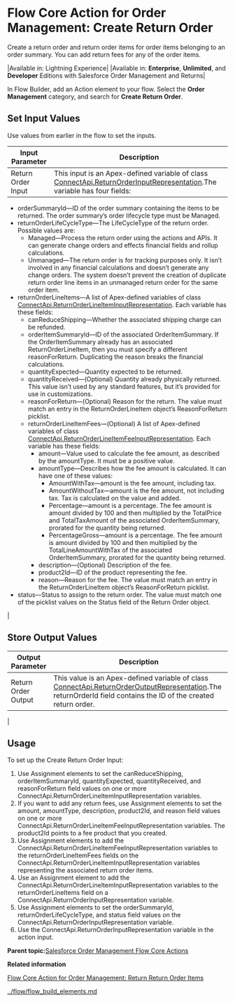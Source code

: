 # Flow Core Action for Order Management: Create Return Order

Create a return order and return order items for order items belonging to an order summary. You can add return fees for any of the order items.

|Available in: Lightning Experience|
|Available in: **Enterprise**, **Unlimited**, and **Developer** Editions with Salesforce Order Management and Returns|

In Flow Builder, add an Action element to your flow. Select the **Order Management** category, and search for **Create Return Order**.

## Set Input Values

Use values from earlier in the flow to set the inputs.

|Input Parameter|Description|
|---------------|-----------|
|Return Order Input|This input is an Apex-defined variable of class [ConnectApi.ReturnOrderInputRepresentation](https://developer.salesforce.com/docs/atlas.en-us.apexcode.meta/apexcode/apex_connectapi_input_return_order.htm).The variable has four fields:

-   orderSummaryId—ID of the order summary containing the items to be returned. The order summary’s order lifecycle type must be Managed.
-   returnOrderLifeCycleType—The LifeCycleType of the return order. Possible values are:
    -   Managed—Process the return order using the actions and APIs. It can generate change orders and effects financial fields and rollup calculations.
    -   Unmanaged—The return order is for tracking purposes only. It isn’t involved in any financial calculations and doesn’t generate any change orders. The system doesn’t prevent the creation of duplicate return order line items in an unmanaged return order for the same order item.
-   returnOrderLineItems—A list of Apex-defined variables of class [ConnectApi.ReturnOrderLineItemInputRepresentation](https://developer.salesforce.com/docs/atlas.en-us.apexcode.meta/apexcode/apex_connectapi_input_return_order_line_item.htm). Each variable has these fields:
    -   canReduceShipping—Whether the associated shipping charge can be refunded.
    -   orderItemSummaryId—ID of the associated OrderItemSummary. If the OrderItemSummary already has an associated ReturnOrderLineItem, then you must specify a different reasonForReturn. Duplicating the reason breaks the financial calculations.
    -   quantityExpected—Quantity expected to be returned.
    -   quantityReceived—\(Optional\) Quantity already physically returned. This value isn’t used by any standard features, but it’s provided for use in customizations.
    -   reasonForReturn—\(Optional\) Reason for the return. The value must match an entry in the ReturnOrderLineItem object’s ReasonForReturn picklist.
    -   returnOrderLineItemFees—\(Optional\) A list of Apex-defined variables of class [ConnectApi.ReturnOrderLineItemFeeInputRepresentation](https://developer.salesforce.com/docs/atlas.en-us.apexcode.meta/apexcode/apex_connectapi_input_return_order_line_item_fee.htm). Each variable has these fields:
        -   amount—Value used to calculate the fee amount, as described by the amountType. It must be a positive value.
        -   amountType—Describes how the fee amount is calculated. It can have one of these values:
            -   AmountWithTax—amount is the fee amount, including tax.
            -   AmountWithoutTax—amount is the fee amount, not including tax. Tax is calculated on the value and added.
            -   Percentage—amount is a percentage. The fee amount is amount divided by 100 and then multiplied by the TotalPrice and TotalTaxAmount of the associated OrderItemSummary, prorated for the quantity being returned.
            -   PercentageGross—amount is a percentage. The fee amount is amount divided by 100 and then multiplied by the TotalLineAmountWithTax of the associated OrderItemSummary, prorated for the quantity being returned.
        -   description—\(Optional\) Description of the fee.
        -   product2Id—ID of the product representing the fee.
        -   reason—Reason for the fee. The value must match an entry in the ReturnOrderLineItem object’s ReasonForReturn picklist.
-   status—Status to assign to the return order. The value must match one of the picklist values on the Status field of the Return Order object.

|

## Store Output Values

|Output Parameter|Description|
|----------------|-----------|
|Return Order Output|This value is an Apex-defined variable of class [ConnectApi.ReturnOrderOutputRepresentation](https://developer.salesforce.com/docs/atlas.en-us.apexcode.meta/apexcode/apex_connectapi_output_return_order_output.htm).The returnOrderId field contains the ID of the created return order.

|

## Usage

To set up the Create Return Order Input:

1.  Use Assignment elements to set the canReduceShipping, orderItemSummaryId, quantityExpected, quantityReceived, and reasonForReturn field values on one or more ConnectApi.ReturnOrderLineItemInputRepresentation variables.
2.  If you want to add any return fees, use Assignment elements to set the amount, amountType, description, product2Id, and reason field values on one or more ConnectApi.ReturnOrderLineItemFeeInputRepresentation variables. The product2Id points to a fee product that you created.
3.  Use Assignment elements to add the ConnectApi.ReturnOrderLineItemFeeInputRepresentation variables to the returnOrderLineItemFees fields on the ConnectApi.ReturnOrderLineItemInputRepresentation variables representing the associated return order items.
4.  Use an Assignment element to add the ConnectApi.ReturnOrderLineItemInputRepresentation variables to the returnOrderLineItems field on a ConnectApi.ReturnOrderInputRepresentation variable.
5.  Use Assignment elements to set the orderSummaryId, returnOrderLifeCycleType, and status field values on the ConnectApi.ReturnOrderInputRepresentation variable.
6.  Use the ConnectApi.ReturnOrderInputRepresentation variable in the action input.

**Parent topic:**[Salesforce Order Management Flow Core Actions](../flow/flow_ref_elements_om_actions_list.md)

**Related information**  


[Flow Core Action for Order Management: Return Return Order Items](../flow/flow_ref_elements_om_actions_return_return_order_items.md)

[../flow/flow\_build\_elements.md](../flow/flow_build_elements.md)


